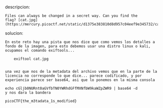 descripcion:

	Files can always be changed in a secret way. Can you find the flag? [cat.jpg](https://mercury.picoctf.net/static/d1375e383810d8d957c04eef9e345732/cat.jpg)

solucion:

	En este reto hay una pista que nos dice que como vemos los detalles a fondo de la imagen, para esto debemos usar una distro linux o kali, ocupamos el comando exiftools...

		exiftool cat.jpg


	una vez que nos de la metadata del archivo vemos que en la parte de la licencia no corresponde lo que dice... parece codificado, y por experiencia parece ser base64, asi que lo ponemos en la misma consola

	echo cGljb0NURnt0aGVfbTN0YWRhdGFfMXNfbW9kaWZpZWR9 | base64 -d 
	y nos dara la bandera
	
	picoCTF{the_m3tadata_1s_modified}